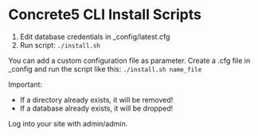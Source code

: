 # Concrete5 CLI Install Scripts

1. Edit database credentials in _config/latest.cfg
2. Run script: `./install.sh`

You can add a custom configuration file as parameter.
Create a .cfg file in _config and run the script like this:
`./install.sh name_file`

Important:
- If a directory already exists, it will be removed!
- If a database already exists, it will be dropped!

Log into your site with admin/admin.
